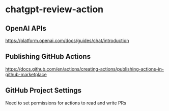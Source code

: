 # chatgpt-review-action

## OpenAI APIs
https://platform.openai.com/docs/guides/chat/introduction

## Publishing GitHub Actions
https://docs.github.com/en/actions/creating-actions/publishing-actions-in-github-marketplace

## GitHub Project Settings
Need to set permissions for actions to read and write PRs
